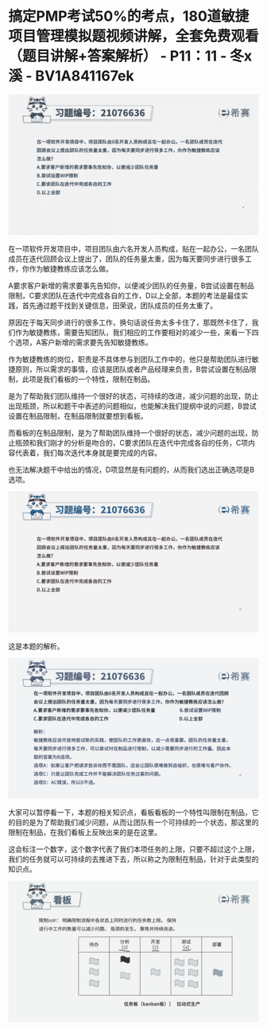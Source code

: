 # 搞定PMP考试50%的考点，180道敏捷项目管理模拟题视频讲解，全套免费观看（题目讲解+答案解析） - P11：11 - 冬x溪 - BV1A841167ek

![](img/aff6538da9caec1d51c59a0d6716919d_0.png)

在一项软件开发项目中，项目团队由六名开发人员构成，贴在一起办公，一名团队成员在迭代回顾会议上提出了，团队的任务量太重，因为每天要同步进行很多工作，你作为敏捷教练应该怎么做。

A要求客户新增的需求要事先告知你，以便减少团队的任务量，B尝试设置在制品限制，C要求团队在迭代中完成各自的工作，D以上全部，本题的考法是最佳实践，首先通过题干找到关键信息，田荣说，团队成员的任务太重了。

原因在于每天同步进行的很多工作，换句话说任务太多卡住了，那既然卡住了，我们作为敏捷教练，需要告知团队，我们相应的工作要相对的减少一些，来看一下四个选项，A客户新增的需求要先告知敏捷教练。

作为敏捷教练的岗位，职责是不具体参与到团队工作中的，他只是帮助团队进行敏捷原则，所以需求的事情，应该是团队或者产品经理来负责，B尝试设置在制品限制，此项是我们看板的一个特性，限制在制品。

是为了帮助我们团队维持一个很好的状态，可持续的改进，减少问题的出现，防止出现瓶颈，所以和题干中表述的问题相似，也能解决我们提纲中说的问题，B尝试设置在制品限制，在制品限制就要想到看板。

而看板的在制品限制，是为了帮助团队维持一个很好的状态，减少问题的出现，防止瓶颈和我们刚才的分析是吻合的，C要求团队在迭代中完成各自的任务，C项内容代表着，我们每次迭代本身就是要完成的内容。

也无法解决题干中给出的情况，D项显然是有问题的，从而我们选出正确选项是B选项。

![](img/aff6538da9caec1d51c59a0d6716919d_2.png)

这是本题的解析。

![](img/aff6538da9caec1d51c59a0d6716919d_4.png)

大家可以暂停看一下，本题的相关知识点，看板看板的一个特性叫限制在制品，它的目的是为了帮助我们减少问题，从而让团队有一个可持续的一个状态，那这里的限制在制品，在我们看板上反映出来的是在这里。

这会标注一个数字，这个数字代表了我们本项任务的上限，只要不超过这个上限，我们的任务就可以可持续的去推进下去，所以称之为限制在制品，针对于此类型的知识点。



![](img/aff6538da9caec1d51c59a0d6716919d_6.png)